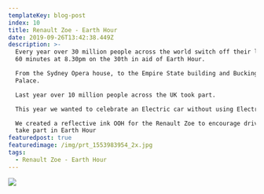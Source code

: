 ```yaml
---
templateKey: blog-post
index: 10
title: Renault Zoe - Earth Hour
date: 2019-09-26T13:42:38.449Z
description: >-
  Every year over 30 million people across the world switch off their lights for
  60 minutes at 8.30pm on the 30th in aid of Earth Hour.

  From the Sydney Opera house, to the Empire State building and Buckingham
  Palace.

  Last year over 10 million people across the UK took part.

  This year we wanted to celebrate an Electric car without using Electricity.

  We created a reflective ink OOH for the Renault Zoe to encourage drivers to
  take part in Earth Hour
featuredpost: true
featuredimage: /img/prt_1553983954_2x.jpg
tags:
  - Renault Zoe - Earth Hour
---
```

![](/img/earth-hour_1340_c.jpg)

![]()
